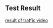 ## Test Result
[result of traffic video](https://drive.google.com/file/d/1aZfmmUQBiKcILIikf-KOt6FHoXFn9hwM/view?usp=sharing)
